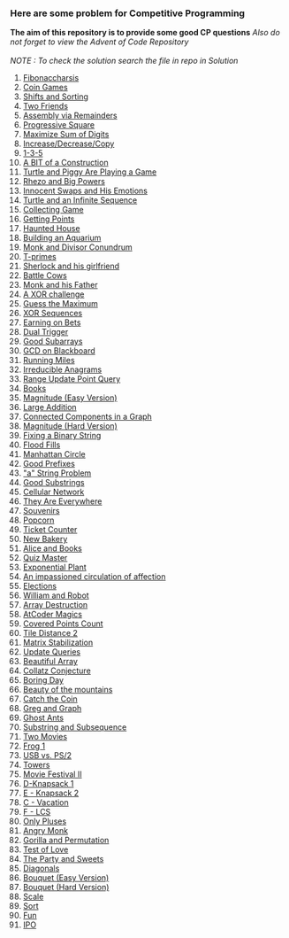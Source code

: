 <h3>Here are some problem for Competitive Programming</h3>
<b>The aim of this repository is to provide some good CP questions</b>
<i>Also do not forget to view the Advent of Code Repository</i>
<br><br>
<i>NOTE : To check the solution search the file in repo in Solution</i> 

<ol> 
  <li><a href="https://codeforces.com/problemset/problem/1853/B">Fibonaccharsis </li>
  <li><a href="https://codeforces.com/problemset/problem/1972/B">Coin Games</li> 
  <li><a href="https://codeforces.com/problemset/problem/1969/B">Shifts and Sorting</li>
  <li><a href="https://codeforces.com/problemset/problem/1969/A">Two Friends</li>
  <li><a href="https://codeforces.com/problemset/problem/1968/C">Assembly via Remainders</li>
  <li><a href="https://codeforces.com/problemset/problem/1955/B">Progressive Square</li>
  <li><a href="https://codeforces.com/contest/770/problem/B">Maximize Sum of Digits</li>
  <li><a href="https://codeforces.com/contest/1976/problem/B">Increase/Decrease/Copy</li>
  <li><a href="https://codeforces.com/problemset/problem/1958/A">1-3-5</li>
  <li><a href="https://codeforces.com/problemset/problem/1957/B"> A BIT of a Construction</li> 
  <li><a href="https://codeforces.com/contest/1981/problem/A">Turtle and Piggy Are Playing a Game</li>  
  <li><a href="https://www.hackerearth.com/practice/math/number-theory/basic-number-theory-1/practice-problems/algorithm/rhezo-and-big-powers-1/">Rhezo and Big Powers</li>
  <li><a href="https://www.hackerearth.com/practice/math/combinatorics/basics-of-combinatorics/practice-problems/algorithm/innocent-swaps-and-his-emotions-1/">Innocent Swaps and His Emotions</li> 
    <li><a href="https://codeforces.com/problemset/problem/1981/B">Turtle and an Infinite Sequence</li> 
    <li><a href="https://codeforces.com/problemset/problem/1904/B">Collecting Game</li>
    <li><a href="https://codeforces.com/problemset/problem/1902/B">Getting Points</li>
    <li><a href="https://codeforces.com/problemset/problem/1884/B">Haunted House</li>
    <li><a href="https://codeforces.com/problemset/problem/1873/E">Building an Aquarium</li>
    <li><a href="https://www.hackerearth.com/problem/algorithm/monk-and-divisor-conundrum-56e0eb99/">Monk and Divisor Conundrum</li>
    <li><a href="https://codeforces.com/problemset/problem/230/B">T-primes</li>
    <li><a href="https://codeforces.com/contest/776/problem/B">Sherlock and his girlfriend</li>
    <li><a href="https://codeforces.com/problemset/problem/1951/B">Battle Cows </li>
    <li><a href="https://www.hackerearth.com/problem/algorithm/monk-and-his-father-93b639f4/">Monk and his Father</li>
    <li><a href="https://www.hackerearth.com/practice/basic-programming/bit-manipulation/basics-of-bit-manipulation/practice-problems/algorithm/xor-challenge-2420f189/">A XOR challenge</li>
    <li><a href="https://codeforces.com/contest/1979/problem/A">Guess the Maximum</li>
    <li><a href="https://codeforces.com/contest/1979/problem/B">XOR Sequences</li>
    <li><a href="https://codeforces.com/contest/1979/problem/C">Earning on Bets</li>
    <li><a href="https://codeforces.com/contest/1951/problem/A">Dual Trigger</li>
    <li><a href="https://codeforces.com/contest/1398/problem/C">Good Subarrays</li>
    <li><a href="https://atcoder.jp/contests/abc125/tasks/abc125_c">GCD on Blackboard</li>
    <li><a href="https://codeforces.com/contest/1826/problem/D">Running Miles</li>
    <li><a href="https://codeforces.com/contest/1291/problem/D">Irreducible Anagrams</li>
    <li><a href="https://codeforces.com/problemset/problem/1791/F">Range Update Point Query</li>
    <li><a href="https://codeforces.com/contest/279/problem/B">Books</li>
    <li><a href="https://codeforces.com/contest/1984/problem/C1">Magnitude (Easy Version)</li>
    <li><a href="https://codeforces.com/contest/1984/problem/B">Large Addition</li>
    <li><a href="https://www.hackerearth.com/problem/algorithm/connected-components-in-a-graph/">Connected Components in a Graph</li>
    <li><a href="https://codeforces.com/contest/1984/problem/C2">Magnitude (Hard Version)</li>
    <li><a href="https://codeforces.com/contest/1979/problem/D">Fixing a Binary String</li>
    <li><a href="https://leetcode.com/problems/flood-fill/description/">Flood Fills</li>
    <li><a href="https://codeforces.com/contest/1985/problem/D">Manhattan Circle</li>
    <li><a href="https://codeforces.com/contest/1985/problem/C">Good Prefixes</li>
    <li><a href="https://codeforces.com/contest/1984/problem/D">"a" String Problem</li>
    <li><a href="https://codeforces.com/contest/271/problem/D">Good Substrings</li>
   <li><a href="https://codeforces.com/contest/702/problem/C">Cellular Network</li>
   <li><a href="https://codeforces.com/problemset/problem/701/C">They Are Everywhere</li>
   <li><a href="https://atcoder.jp/contests/abc358/tasks/abc358_d">Souvenirs</li>
   <li><a href="https://atcoder.jp/contests/abc358/tasks/abc358_c">Popcorn</li>
   <li><a href="https://atcoder.jp/contests/abc358/tasks/abc358_b">Ticket Counter</li>
   <li><a href="https://codeforces.com/contest/1978/problem/B">New Bakery</li>
   <li><a href="https://codeforces.com/contest/1978/problem/A">Alice and Books</li>
   <li><a href="https://codeforces.com/contest/1777/problem/C">Quiz Master</li>
   <li><a href="https://atcoder.jp/contests/abc354/tasks/abc354_a">Exponential Plant</li>
   <li><a href="https://codeforces.com/problemset/problem/814/C">An impassioned circulation of affection</li>
   <li><a href="https://codeforces.com/contest/1978/problem/D">Elections</li>
   <li><a href="https://codeforces.com/gym/104002/problem/E">William and Robot</li>
   <li><a href="https://codeforces.com/problemset/problem/1474/C">Array Destruction</li>
   <li><a href="https://atcoder.jp/contests/abc354/tasks/abc354_c">AtCoder Magics</li>
   <li><a href="https://codeforces.com/problemset/problem/1000/C">Covered Points Count</li>
   <li><a href="https://atcoder.jp/contests/abc359/tasks/abc359_c">Tile Distance 2</li>
   <li><a href="https://codeforces.com/contest/1986/problem/B">Matrix Stabilization</li>
   <li><a href="https://codeforces.com/contest/1986/problem/C">Update Queries</li>
   <li><a href="https://codeforces.com/contest/1986/problem/E">Beautiful Array</li>
   <li><a href="https://codeforces.com/contest/1982/problem/B">Collatz Conjecture</li>
   <li><a href="https://codeforces.com/contest/1982/problem/C">Boring Day</li>
   <li><a href="https://codeforces.com/contest/1982/problem/D">Beauty of the mountains</li>
   <li><a href="https://codeforces.com/contest/1989/problem/A">Catch the Coin</li>
   <li><a href="https://codeforces.com/problemset/problem/295/B">Greg and Graph</li>
   <li><a href="https://atcoder.jp/contests/abc360/tasks/abc360_d">Ghost Ants</li>
   <li><a href="https://codeforces.com/contest/1989/problem/B">Substring and Subsequence</li>
   <li><a href="https://codeforces.com/contest/1989/problem/C">Two Movies</li>
   <li><a href="https://atcoder.jp/contests/dp/tasks/dp_a">Frog 1</li>  
   <li><a href="https://codeforces.com/contest/762/problem/B">USB vs. PS/2</li>  
   <li><a href="https://cses.fi/problemset/task/1073/">Towers</li>  
   <li><a href="https://cses.fi/problemset/task/1632/">Movie Festival II</li>  
   <li><a href="https://atcoder.jp/contests/dp/tasks/dp_d">D-Knapsack 1</li>  
   <li><a href="https://atcoder.jp/contests/dp/tasks/dp_e">E - Knapsack 2</li>  
   <li><a href="https://atcoder.jp/contests/dp/tasks/dp_c">C - Vacation</li>  
   <li><a href="https://atcoder.jp/contests/dp/tasks/dp_f">F - LCS </li>  
   <li><a href="https://codeforces.com/contest/1992/problem/A">Only Pluses</li>  
   <li><a href="https://codeforces.com/contest/1992/problem/B">Angry Monk</li> 
   <li><a href="https://codeforces.com/contest/1992/problem/C">Gorilla and Permutation</li> 
   <li><a href="https://codeforces.com/contest/1992/problem/D">Test of Love</li> 
   <li><a href="https://codeforces.com/problemset/problem/1158/A">The Party and Sweets</li> 
   <li><a href="https://codeforces.com/contest/1995/problem/A">Diagonals</li> 
   <li><a href="https://codeforces.com/contest/1995/problem/B1">Bouquet (Easy Version)</li> 
   <li><a href="https://codeforces.com/contest/1995/problem/B2">Bouquet (Hard Version)</li> 
   <li><a href="https://codeforces.com/contest/1996/problem/B">Scale</li> 
   <li><a href="https://codeforces.com/contest/1996/problem/C">Sort</li> 
   <li><a href="https://codeforces.com/contest/1996/problem/D">Fun</li> 
   <li><a href="https://leetcode.com/problems/ipo/description/">IPO</li> 
</ol>
